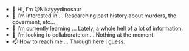- 👋 Hi, I’m @Nikayyydinosaur
- 👀 I’m interested in ... Researching past history about murders, the goverment, etc...
- 🌱 I’m currently learning ... Lately, a whole hell of a lot of information.
- 💞️ I’m looking to collaborate on ... Nothing at the moment.
- 📫 How to reach me ... Through here I guess.

<!---
Nikayyydinosaur/Nikayyydinosaur is a ✨ special ✨ repository because its `README.md` (this file) appears on your GitHub profile.
You can click the Preview link to take a look at your changes.
--->
